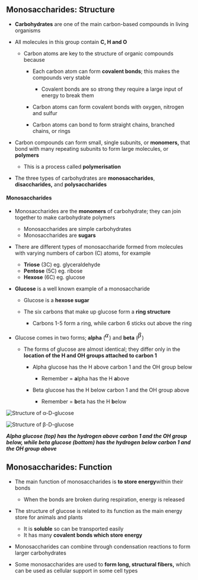 ## Monosaccharides: Structure

* **Carbohydrates** are one of the main carbon-based compounds in living organisms
* All molecules in this group contain **C, H and O**

  + Carbon atoms are key to the structure of organic compounds because

    - Each carbon atom can form **covalent bonds**; this makes the compounds very stable

      * Covalent bonds are so strong they require a large input of energy to break them
    - Carbon atoms can form covalent bonds with oxygen, nitrogen and sulfur
    - Carbon atoms can bond to form straight chains, branched chains, or rings
* Carbon compounds can form small, single subunits, or **monomers,** that bond with many repeating subunits to form large molecules, or **polymers**

  + This is a process called **polymerisation**
* The three types of carbohydrates are **monosaccharides**, **disaccharides,** and **polysaccharides**

#### Monosaccharides

* Monosaccharides are the **monomers** of carbohydrate; they can join together to make carbohydrate polymers

  + Monosaccharides are simple carbohydrates
  + Monosaccharides are **sugars**
* There are different types of monosaccharide formed from molecules with varying numbers of carbon (C) atoms, for example

  + **Triose** (3C) eg. glyceraldehyde
  + **Pentose** (5C) eg. ribose
  + **Hexose** (6C) eg. glucose
* **Glucose** is a well known example of a monosaccharide

  + Glucose is a **hexose sugar**
  + The six carbons that make up glucose form a **ring structure**

    - Carbons 1-5 form a ring, while carbon 6 sticks out above the ring
* Glucose comes in two forms; **alpha** (![alpha](data:image/svg+xml;charset=utf8,%3Csvg%20xmlns%3D%22http%3A%2F%2Fwww.w3.org%2F2000%2Fsvg%22%20xmlns%3Awrs%3D%22http%3A%2F%2Fwww.wiris.com%2Fxml%2Fmathml-extension%22%20height%3D%2222%22%20width%3D%2211%22%20wrs%3Abaseline%3D%2216%22%3E%3C!--MathML%3A%20%3Cmath%20xmlns%3D%22http%3A%2F%2Fwww.w3.org%2F1998%2FMath%2FMathML%22%3E%3Cmi%3E%26%23x3B1%3B%3C%2Fmi%3E%3C%2Fmath%3E--%3E%3Cdefs%3E%3Cstyle%20type%3D%22text%2Fcss%22%2F%3E%3C%2Fdefs%3E%3Ctext%20font-family%3D%22Times%20New%20Roman%22%20font-size%3D%2218%22%20font-style%3D%22italic%22%20text-anchor%3D%22middle%22%20x%3D%224.5%22%20y%3D%2216%22%3E%26%23x3B1%3B%3C%2Ftext%3E%3C%2Fsvg%3E)) and **beta** (![beta](data:image/svg+xml;charset=utf8,%3Csvg%20xmlns%3D%22http%3A%2F%2Fwww.w3.org%2F2000%2Fsvg%22%20xmlns%3Awrs%3D%22http%3A%2F%2Fwww.wiris.com%2Fxml%2Fmathml-extension%22%20height%3D%2222%22%20width%3D%2211%22%20wrs%3Abaseline%3D%2216%22%3E%3C!--MathML%3A%20%3Cmath%20xmlns%3D%22http%3A%2F%2Fwww.w3.org%2F1998%2FMath%2FMathML%22%3E%3Cmi%3E%26%23x3B2%3B%3C%2Fmi%3E%3C%2Fmath%3E--%3E%3Cdefs%3E%3Cstyle%20type%3D%22text%2Fcss%22%2F%3E%3C%2Fdefs%3E%3Ctext%20font-family%3D%22Times%20New%20Roman%22%20font-size%3D%2218%22%20font-style%3D%22italic%22%20text-anchor%3D%22middle%22%20x%3D%224.5%22%20y%3D%2216%22%3E%26%23x3B2%3B%3C%2Ftext%3E%3C%2Fsvg%3E))

  + The forms of glucose are almost identical; they differ only in the **location of the H and OH groups attached to carbon 1**

    - Alpha glucose has the H above carbon 1 and the OH group below

      * Remember = **a**lpha has the H **a**bove
    - Beta glucose has the H below carbon 1 and the OH group above

      * Remember = **b**eta has the H **b**elow

![Structure of α-D-glucose](Structure-of-α-D-glucose.png)

![Structure of β-D-glucose](Structure-of-β-D-glucose.png)

***Alpha glucose (top) has the hydrogen above carbon 1 and the OH group below, while beta glucose (bottom) has the hydrogen below carbon 1 and the OH group above***

## Monosaccharides: Function

* The main function of monosaccharides is **to store energy**within their bonds

  + When the bonds are broken during respiration, energy is released
* The structure of glucose is related to its function as the main energy store for animals and plants

  + It is **soluble** so can be transported easily
  + It has many **covalent bonds which store energy**
* Monosaccharides can combine through condensation reactions to form larger carbohydrates
* Some monosaccharides are used to **form long, structural fibers,** which can be used as cellular support in some cell types